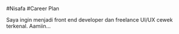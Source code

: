 #Nisafa
#Career Plan

Saya ingin menjadi front end developer dan freelance UI/UX cewek terkenal. Aamiin...